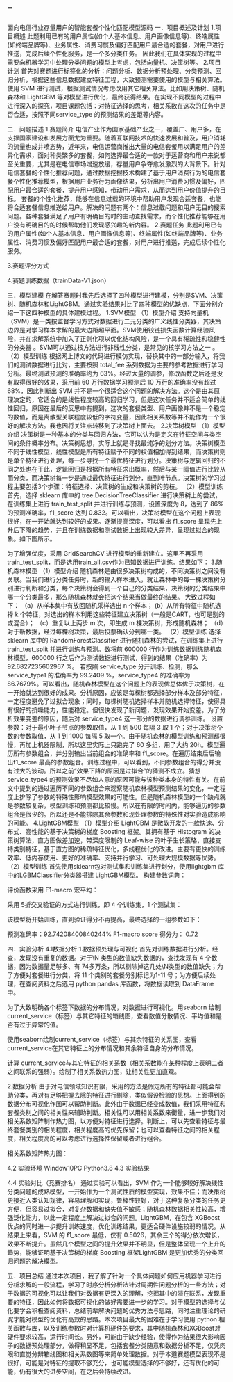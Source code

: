 # -
面向电信行业存量用户的智能套餐个性化匹配模型源码
一．项目概述及计划
1.项目概述
此题利用已有的用户属性(如个人基本信息、用户画像信息等)、终端属性(如终端品牌等)、业务属性、消费习惯及偏好匹配用户最合适的套餐，对用户进行推送，完成后续个性化服务，是一个多分类任务。 因此我们在具体实现的过程中需要向机器学习中处理分类问题的模型上考虑，包括向量机、决策树等。
2.项目计划
首先对赛题进行标签化的分析：问题分析、数据分析预处理、分类预测、回归分析，根据这些信息数据建立特征工程，大致预测需要使用的模型与相关算法。使用 SVM 进行测试，根据测试情况考虑改用其它相关算法。比如用决策树、随机森林和 LightGBM 等对模型进行优化，最终获得结果。在实现不同模型的过程中进行深入的探究，项目课题包括：对特征选择的思考，相关系数在这次的任务中是否合适，按照不同service_type 的预测结果的差距等内容。

二．问题描述
1.赛题简介
电信产业作为国家基础产业之一，覆盖广、用户多，在支撑国家建设和发展方面尤为重要。随着互联网技术的快速发展和普及，用户消耗的流量也成井喷态势，近年来，电信运营商推出大量的电信套餐用以满足用户的差异化需求，面对种类繁多的套餐，如何选择最合适的一款对于运营商和用户来说都至关重要，尤其是在电信市场增速放缓，存量用户争夺愈发激烈的大背景下。针对电信套餐的个性化推荐问题，通过数据挖掘技术构建了基于用户消费行为的电信套餐个性化推荐模型，根据用户业务行为画像结果，分析出用户消费习惯及偏好，匹配用户最合适的套餐，提升用户感知，带动用户需求，从而达到用户价值提升的目标。
套餐的个性化推荐，能够在信息过载的环境中帮助用户发现合适套餐，也能将合适套餐信息推送给用户。解决的问题有两个：信息过载问题和用户无目的搜索问题。各种套餐满足了用户有明确目的时的主动查找需求，而个性化推荐能够在用户没有明确目的的时候帮助他们发现感兴趣的新内容。
2.赛题任务
此题利用已有的用户属性(如个人基本信息、用户画像信息等)、终端属性(如终端品牌等)、业务属性、消费习惯及偏好匹配用户最合适的套餐，对用户进行推送，完成后续个性化服务。

3.赛题评分方式
      
4.赛题训练数据（trainData-V1.json）
    
三．模型建模
在解答赛题时我先后选择了四种模型进行建模，分别是SVM、决策树、随机森林和LightGBM。通过实验结果对比了四种模型的优缺点，下面分别介绍一下这四种模型的具体建模过程。
1.SVM模型
（1）模型介绍
支持向量机（SVM）是一类按监督学习方式对数据进行二元分类的广义线性分类器，其决策边界是对学习样本求解的最大边距超平面。SVM使用铰链损失函数计算经验风险，并在求解系统中加入了正则化项以优化结构风险，是一个具有稀疏性和稳健性的分类器 。SVM可以通过核方法进行非线性分类，是常见的核学习方法之一 。
（2）模型训练
根据网上博文的代码进行模仿实现，替换其中的一部分输入，将我们的测试数据进行比对，主要按照 total_fee 系列数据为主要的参考数据进行学习分析。最终测试预测的准确率约为 63%。经过大量的调参，修改函数之后还是没有取得很好的效果，采用前 60 万行数据学习预测后 10 万行的准确率没有超过 68%，因此判断出 SVM 并不是一个很适合这个问题的解决方法。这个是由其原理决定的，它适合的是线性程度较高的回归学习，但是这次任务并不适合简单的线性回归，原因在最后的反思中有提到，这次的套餐类型、用户画像并不是一个稳定的数值，而是离散型关联程度较低的字符变量，因此相关系数等并不能作为一个很好的解决方法。我也因将关注点转移到了决策树上面去。
2.决策树模型
（1）模型介绍
决策树是一种基本的分类与回归方法，它可以认为是定义在特征空间与类空间的条件概率分布。决策树思想，实际上就是寻找最纯净的划分方法。决策树模型不同于线性模型，线性模型是所有特征赋予不同的权值相加得到结果，而决策树则是单个特征进行处理，每一步寻找一个最优特征进行划分。决策树与逻辑回归的不同之处也在于此，逻辑回归是根据所有特征求出概率，然后与某一阈值进行比较从而分类，而决策树每一步是通过最优特征进行划分，直到叶节点。决策树的学习过程主要包括3个步骤：特征选择、决策树的生成和决策树的剪枝。
（2）模型训练
首先，选择 sklearn 库中的 tree.DecisionTreeClassifier 进行决策树上的尝试，在训练集上进行 train_test_split 并进行训练与预测，设置深度为 8，达到了 86%的预测准确率，f1_score 达到 0.832。可以看出，决策树模型在这个问题上表现很好，在一开始就达到较好的成果。逐渐提高深度，可以看出 f1_score 呈现先上升后下降的趋势，并且在训练数据和测试数据上出现较大差异，呈现过拟合的现象。如下图所示。

  
      
        
为了增强优度，采用 GridSearchCV 进行模型的重新建立。这里不再采用 
train_test_split，而是选用train_all.csv作为已知数据进行训练。结果如下：
3.随机森林模型
（1）模型介绍
随机森林是由很多决策树构成的，不同决策树之间没有关联。当我们进行分类任务时，新的输入样本进入，就让森林中的每一棵决策树分别进行判断和分类，每个决策树会得到一个自己的分类结果，决策树的分类结果中哪一个分类最多，那么随机森林就会把这个结果当做最终的结果。
大致过程如下：
（a）从样本集中有放回随机采样选出 n 个样本；
(b）从所有特征中随机选择 k 个特征，对选出的样本利用这些特征建立决策树（一般是CART，也可是别的或混合）；
（c）重复以上两步 m 次，即生成 m 棵决策树，形成随机森林；
（d）对于新数据，经过每棵树决策，最后投票确认分到哪一类。
（2）模型训练
选择 sklearn 库中的 RandomForestClassifier 进行随机森林的尝试，在训练集上进行 train_test_split 并进行训练与预测。数将前 600000 行作为训练数据训练随机森林模型，600000 行之后作为测试数据进行测试，得到的结果（准确率）为 92.6827235602967 %。 若按照 service_type 分开训练、检测，那么 service_type1 的准确率为 99.2409 %，service_type4 的准确率为 86.7679%。可以看出，随机森林模型在这个问题上的表现优总体优于决策树，在一开始就达到很好的成果。分析原因，应该是每棵树都选择部分样本及部分特征，一定程度避免了过拟合现象；同时，每棵树随机选择样本并随机选择特征，使得具有很好的抗噪能力，性能稳定。但很快发现了新问题，发现效果开始变差。为了分析效果变差的原因，随后对 service_type4 这一部分的数据进行调参训练。
设置参数：对于最小叶子节点的参数取值，从 1 到 500 每隔 3 取 1 个；对于决策树个数的参数取值，从 1 到 1000 每隔 5 取一个。由于随机森林的模型训练和预测都很慢，再加上机器限制，所以这里实际上只跑完了 60 多组，用了大约 20h。模型遍历所有参数组合，并分别输出当前组合的准确率和 f1_score。在遍历结束后后输出f1_score 最高的参数组合。训练过程中，可以看到，不同参数组合的得分并没有过大的波动。所以之前“效果下降的原因是过拟合”的猜测不成立。猜想service_type4 的预测效果不尽如人意的原因可能与该种类本身的特性有关。在前文中提到的通过遍历不同的参数组合来观察随机森林模型预测结果的变化，一定程度上排除了参数的特殊性影响模型效果的可能性。但是随机森林模型的一个缺点就是参数较复杂，模型训练和预测都比较慢。所以在有限的时间内，能够遍历的参数组合是很少的。所以还是不能排除其余参数和现处理参数的特殊性对实验造成影响的可能。
4.LightGBM模型
（1）模型介绍
LightGBM 是微软开发的一款快速、分布式、高性能的基于决策树的梯度 Boosting 框架。其拥有基于 Histogram 的决策树算法，直方图做差加速，带深度限制的 Leaf-wise 的叶子生长策略，直接支持类别特征，基于直方图的稀疏特征优化，多线程优化的改进。主要有更快的训练效率、低内存使用、更好的准确率、支持并行学习、可处理大规模数据等优势。
（2）模型训练
首先使用sklearn包对测试集和训练集进行划分，使用lightgbm 库中的LGBMClassifier分类器搭建 LightGBM模型。
构建参数词典：

评价函数采用 F1-macro 宏平均： 
  
采用 5折交叉验证的方式进行训练，即 4 个训练集，1 个测试集： 


该模型将开始训练，直到验证得分不再提高，最终选择的一组参数如下：

预测准确率：92.74208400840244%
F1-macro score 得分为： 0.72

四．实验分析
4.1数据分析
1.数据预处理与可视化
 首先对训练数据进行分析。经查，发现没有重复的数据。对于\\N 类型的数值缺失数据的，查找发现有 4 个数据，因为数据量足够多、有 74多万条，所以剔除掉这几处\\N类型的数值缺失；为了方便对套餐进行分类，将 11 个类别的套餐分别标记为1-11 号；为方便后续处理，在查阅资料之后选用 python pandas 库函数，将数据读取到 DataFrame 中。
      
为了大致明确各个标签下数据的分布情况，对数据进行可视化。用seaborn 绘制 current_service（标签）与其它特征的箱线图，查看数值分散情况、平均值和是否有过于异常的值。

        
使用seaborn绘制current_service（标签）与其余特征的关系图，查看current_service在其它特征上的分布情况和其余特征自身的分布情况。

        
计算 current_service与其它特征的相关系数（相关系数能在某种程度上表明二者之间联系的强弱）。绘制了相关系数热力图，让相关性更加直观。
          

2.数据分析
 由于对电信领域知识有限，采用的方法是假定所有的特征都可能会帮助分类，再对有足够把握去除的特征进行剔除，类似假设检验的思想。上面得到的数据分布可视化作图可以帮助判断。此外由于数据已经变成数值，我们采用特征和套餐类别之间的相关性来辅助判断。相关性可以用相关系数来衡量，进一步我们对相关系数矩阵制作热力图，以方便对特征进行选择。判断上，可以先查看特征与最终套餐类别的相关程度，相关程度高的优先保留；也可以查看特征之间的相关程度，相关程度高的可以考虑进行选择性保留或者进行组合。

相关系数矩阵热力图：



4.2 实验环境
Window10PC
Python3.8
4.3 实验结果

4.4 实验对比（竞赛排名）
通过实验可以看出，SVM 作为一个能够较好解决线性分类问题的成熟模型，一开始作为一个测试性质的模型实现，效果不佳；而决策树更接近人类认知规律，容易理解和实现，鲁棒性较好，对于这种复杂分类的任务更方便，但容易过拟合，对复杂数据和缺失值不敏感；随机森林数据相关性较高，增强泛化能力，以此一定程度上解决过拟合的问题。LightGBM，在包含 XGBoost 优点的同时进一步提升训练速度，优化训练结果，更适合硬件设施较弱的情况。从结果上来看，SVM 的 f1_score 最低，仅有 0.5026，其余三个的得分依次增长，效果不断提升。虽然几个模型之间的提升效果并不明显，但是整体呈现一个上升的趋势，能够证明基于决策树的梯度 Boosting 框架LightGBM 是更加优秀的分类回归问题的解决模型。

五．项目总结
通过本次项目，我了解了针对一个具体问题如何应用机器学习进行分析求解的一般流程，学习了时序分析分析法针对周期性问题分析的一些方法；对于数据的可视化可以让我们对数据有更深入的理解，挖掘其中的潜在联系，发现重要的特征，因此如何将数据可视化的做好需要进一步的学习。对于模型的选择与优化要学会积极查阅资料，总结前辈解决问题的优秀方法与思路，同时注重理论的研究才能对模型的优化有高效的思路。本次项目最大的困难在于学习使用 python 相关函数与库，以及训练参数时对计算机硬件的要求，其中随机森林和XGBoost对硬件要求较高，运行时间长。另外，可能由于缺少经验，使得作为结果很大影响因子的数据预处理部分，做得稍显不足，包括套餐分类随意和数据分析不足，仅凭肉眼和直觉分辨箱线图和相关系数图等来简单处理数据。对于本道赛题模型表现不是很好，可能是对特征的提取不够充分，也可能模型选择的不够好，还有优化的可能，仍有很大的进步空间，在之后会持续改进。
